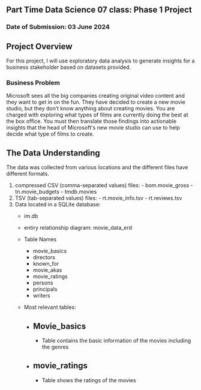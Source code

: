 ## Part Time Data Science 07 class: Phase 1 Project
### Date of Submission: 03 June 2024

## Project Overview
For this project, I will use exploratory data analysis to generate insights for a business stakeholder based on datasets provided.

### Business Problem
Microsoft sees all the big companies creating original video content and they want to get in on the fun. They have decided to create a new movie studio, but they don’t know anything about creating movies. You are charged with exploring what types of films are currently doing the best at the box office. You must then translate those findings into actionable insights that the head of Microsoft's new movie studio can use to help decide what type of films to create.

## The Data Understanding
The data was collected from various locations and the different files have different formats. 
1. compressed CSV (comma-separated values) files:
       - bom.movie_gross
       - tn.movie_budgets
       - tmdb.movies
2. TSV (tab-separated values) files:
       - rt.movie_info.tsv
       - rt.reviews.tsv
3. Data located in a SQLite database:
    - im.db  
    - entiry relationship diagram: movie_data_erd
    - Table Names
        - movie_basics
        - directors
        - known_for
        - movie_akas
        - movie_ratings
        - persons
        - principals
        - writers

    - Most relevant tables:
        - ## Movie_basics
            - Table contains the basic information of the movies including the genres
        - ## movie_ratings
            - Table shows the ratings of the movies